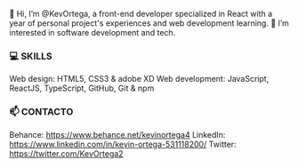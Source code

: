 👋 Hi, I’m @KevOrtega, a front-end developer specialized in React with a year of personal project's experiences and web development learning.
👀 I’m interested in software development and tech.

### 💻 SKILLS
  Web design: HTML5, CSS3 & adobe XD
  Web development: JavaScript, ReactJS, TypeScript, GitHub, Git & npm
  
### 📫 CONTACTO
  Behance: https://www.behance.net/kevinortega4
  LinkedIn: https://www.linkedin.com/in/kevin-ortega-531118200/
  Twitter: https://twitter.com/KevOrtega2
